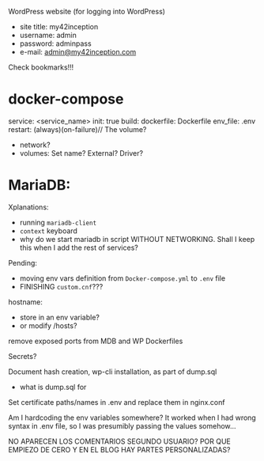 WordPress website (for logging into WordPress)
 - site title:	my42inception
 - username:	admin
 - password:	adminpass
 - e-mail:		admin@my42inception.com

Check bookmarks!!!

# docker-compose
service:
	<service_name>
		init: true
		build:
			dockerfile: Dockerfile
		env_file:	.env
		restart: (always)(on-failure)// The volume?


- network?
- volumes: Set name? External? Driver?


# MariaDB:

Xplanations:
- running `mariadb-client`
- `context` keyboard
- why do we start mariadb in script WITHOUT NETWORKING. Shall I keep this when I add the rest of services?

Pending:
- moving env vars definition from `Docker-compose.yml` to `.env` file
- FINISHING `custom.cnf`???

hostname:
- store in an env variable?
- or modify /hosts?

remove exposed ports from MDB and WP Dockerfiles

Secrets?

Document hash creation, wp-cli installation, as part of dump.sql
 - what is dump.sql for

Set certificate paths/names in .env and replace them in nginx.conf

Am I hardcoding the env variables somewhere? It worked when I had wrong syntax in .env file, so I was
presumibly passing the values somehow...

NO APARECEN LOS COMENTARIOS
SEGUNDO USUARIO?
POR QUE EMPIEZO DE CERO Y EN EL BLOG HAY PARTES PERSONALIZADAS?
